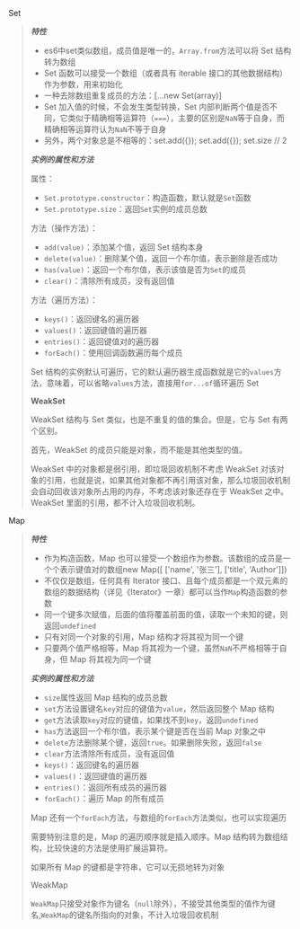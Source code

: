 Set

> ***特性***
>
> - es6中set类似数组，成员值是唯一的，`Array.from`方法可以将 Set 结构转为数组
> - Set 函数可以接受一个数组（或者具有 iterable 接口的其他数据结构）作为参数，用来初始化
> - 一种去除数组重复成员的方法：[...new Set(array)]
> - Set 加入值的时候，不会发生类型转换，Set 内部判断两个值是否不同，它类似于精确相等运算符（`===`），主要的区别是`NaN`等于自身，而精确相等运算符认为`NaN`不等于自身
> - 另外，两个对象总是不相等的：set.add({}); set.add({}); set.size // 2
>
>  ***实例的属性和方法***
>
> 属性：
>
> - `Set.prototype.constructor`：构造函数，默认就是`Set`函数
> - `Set.prototype.size`：返回`Set`实例的成员总数
>
> 方法（操作方法）：
>
> - `add(value)`：添加某个值，返回 Set 结构本身
> - `delete(value)`：删除某个值，返回一个布尔值，表示删除是否成功
> - `has(value)`：返回一个布尔值，表示该值是否为`Set`的成员
> - `clear()`：清除所有成员，没有返回值
>
> 方法（遍历方法）：
>
> - `keys()`：返回键名的遍历器
> - `values()`：返回键值的遍历器
> - `entries()`：返回键值对的遍历器
> - `forEach()`：使用回调函数遍历每个成员
>
> Set 结构的实例默认可遍历，它的默认遍历器生成函数就是它的`values`方法，意味着，可以省略`values`方法，直接用`for...of`循环遍历 Set
>
> **WeakSet**
>
> WeakSet 结构与 Set 类似，也是不重复的值的集合。但是，它与 Set 有两个区别。
>
> 首先，WeakSet 的成员只能是对象，而不能是其他类型的值。
>
> WeakSet 中的对象都是弱引用，即垃圾回收机制不考虑 WeakSet 对该对象的引用，也就是说，如果其他对象都不再引用该对象，那么垃圾回收机制会自动回收该对象所占用的内存，不考虑该对象还存在于 WeakSet 之中。WeakSet 里面的引用，都不计入垃圾回收机制。

Map

> ***特性***
>
> - 作为构造函数，Map 也可以接受一个数组作为参数。该数组的成员是一个个表示键值对的数组new Map([  ['name', '张三'],  ['title', 'Author']])
> - 不仅仅是数组，任何具有 Iterator 接口、且每个成员都是一个双元素的数组的数据结构（详见《Iterator》一章）都可以当作`Map`构造函数的参数
> - 同一个键多次赋值，后面的值将覆盖前面的值，读取一个未知的键，则返回`undefined`
> - 只有对同一个对象的引用，Map 结构才将其视为同一个键
> - 只要两个值严格相等，Map 将其视为一个键，虽然`NaN`不严格相等于自身，但 Map 将其视为同一个键
>
> ***实例的属性和方法***
>
> - `size`属性返回 Map 结构的成员总数
> - `set`方法设置键名`key`对应的键值为`value`，然后返回整个 Map 结构
> - `get`方法读取`key`对应的键值，如果找不到`key`，返回`undefined`
> - `has`方法返回一个布尔值，表示某个键是否在当前 Map 对象之中
> - `delete`方法删除某个键，返回`true`。如果删除失败，返回`false`
> - `clear`方法清除所有成员，没有返回值
> - `keys()`：返回键名的遍历器
> - `values()`：返回键值的遍历器
> - `entries()`：返回所有成员的遍历器
> - `forEach()`：遍历 Map 的所有成员
>
> Map 还有一个`forEach`方法，与数组的`forEach`方法类似，也可以实现遍历
>
> 需要特别注意的是，Map 的遍历顺序就是插入顺序。Map 结构转为数组结构，比较快速的方法是使用扩展运算符。
>
> 如果所有 Map 的键都是字符串，它可以无损地转为对象
>
> WeakMap
>
> `WeakMap`只接受对象作为键名（`null`除外），不接受其他类型的值作为键名,`WeakMap`的键名所指向的对象，不计入垃圾回收机制



